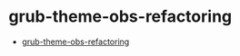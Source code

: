 

# grub-theme-obs-refactoring

* [grub-theme-obs-refactoring](https://github.com/samwhelp/grub-theme-obs-refactoring)

